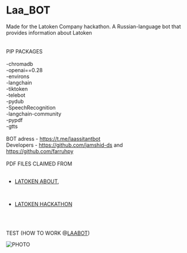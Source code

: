 # Laa_BOT
Made for the Latoken Company hackathon. A Russian-language bot that provides information about Latoken
<br>
<br>
<br>
PIP PACKAGES
<br>
<br>-chromadb
<br>-openai==0.28
<br>-environs
<br>-langchain
<br>-tiktoken
<br>-telebot
<br>-pydub
<br>-SpeechRecognition
<br>-langchain-community
<br>-pypdf
<br>-gtts
<br>
<br>
BOT adress - https://t.me/laassitantbot
<br>
Developers - https://github.com/jamshid-ds and https://github.com/farruhpy
<br>
<br>
PDF FILES CLAIMED FROM 
<br>
<br>

- [LATOKEN ABOUT](https://deliver.latoken.com/about), 
<br>

- [LATOKEN HACKATHON](https://deliver.latoken.com/hackathon)

<br>
<br>

TEST (HOW TO WORK @[LAABOT](https://t.me/laassitantbot))
<br>

![PHOTO](https://github.com/jamshid-ds/Laa_BOT/assets/117648241/0a9b6350-1e91-4715-a005-f3d31031c60a)

